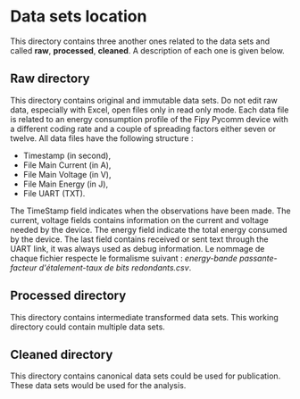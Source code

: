 # Data sets location
This directory contains three another ones related to the data sets and called **raw**, **processed**, **cleaned**. A description of each one is given below. 

## Raw directory
This directory contains original and immutable data sets. Do not edit raw data, especially with Excel, open files only in read only mode. Each data file is related to an energy consumption profile of the Fipy Pycomm device with a different coding rate and a couple of spreading factors either seven or twelve. All data files have the following structure :

- Timestamp (in second),
- File Main Current (in A),
- File Main Voltage (in V),
- File Main Energy (in J),
- File UART (TXT).

The TimeStamp field indicates when the observations have been made. The current, voltage fields contains information on the current and voltage needed by the device. The energy field indicate the total energy consumed by the device. The last field contains received or sent text through the UART link, it was always used as debug information. Le nommage de chaque fichier respecte le formalisme suivant : *energy-bande passante-facteur d'étalement-taux de bits redondants.csv*.  

## Processed directory
This directory contains intermediate transformed data sets. This working directory could contain multiple data sets.

## Cleaned directory
This directory contains canonical data sets could be used for publication. These data sets would be used for the analysis.
